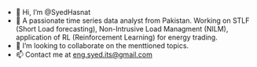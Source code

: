 - 👋 Hi, I’m @SyedHasnat
- 👀 A passionate time series data analyst from Pakistan. Working on STLF (Short Load forecasting), Non-Intrusive Load Managment (NILM), application of RL (Reinforcement Learning) for energy trading.
- 💞️ I’m looking to collaborate on the menttioned topics.
- 📫 Contact me at eng.syed.its@gmail.com

<!---
SyedHasnat/SyedHasnat is a ✨ special ✨ repository because its `README.md` (this file) appears on your GitHub profile.
You can click the Preview link to take a look at your changes.
--->
